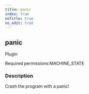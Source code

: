 ```yaml
---
title: panic
index: true
noTitle: true
no_edit: true
---
```




<div class="vql_item"></div>


## panic
<span class='vql_type label label-warning pull-right page-header'>Plugin</span>


<span class="permission_list vql_type">Required permissions:</span><span class="permission_list linkcolour label label-important">MACHINE_STATE</span>

### Description

Crash the program with a panic!

